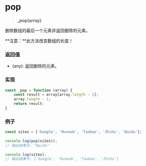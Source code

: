 # pop

> <b> _pop(array) </b>

删除数组的最后一个元素并返回删除的元素。

**注意：**此方法改变数组的长度！


### 返回值

* (any): 返回删除的元素。

### 实现

```js
const _pop = function (array) {
    const result = array[array.length - 1];
    array.length - 1;
    return result;
}
```

### 例子

```js
const sites = ['Google', 'Runoob', 'Taobao', 'Zhihu', 'Baidu'];
 
console.log(pop(sites));
// 输出结果为: "Baidu"
 
console.log(sites);
// 输出结果为: ['Google', 'Runoob', 'Taobao', 'Zhihu']
```
